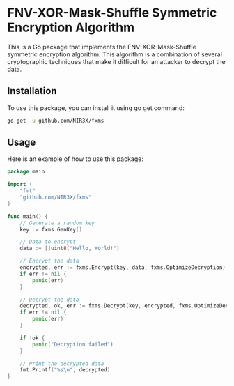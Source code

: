 # FNV-XOR-Mask-Shuffle Symmetric Encryption Algorithm

This is a Go package that implements the FNV-XOR-Mask-Shuffle symmetric encryption algorithm. This algorithm is a combination of several cryptographic techniques that make it difficult for an attacker to decrypt the data.

## Installation

To use this package, you can install it using go get command:

```bash
go get -u github.com/NIR3X/fxms
```

## Usage

Here is an example of how to use this package:

```go
package main

import (
	"fmt"
	"github.com/NIR3X/fxms"
)

func main() {
	// Generate a random key
	key := fxms.GenKey()

	// Data to encrypt
	data := []uint8("Hello, World!")

	// Encrypt the data
	encrypted, err := fxms.Encrypt(key, data, fxms.OptimizeDecryption)
	if err != nil {
		panic(err)
	}

	// Decrypt the data
	decrypted, ok, err := fxms.Decrypt(key, encrypted, fxms.OptimizeDecryption)
	if err != nil {
		panic(err)
	}

	if !ok {
		panic("Decryption failed")
	}

	// Print the decrypted data
	fmt.Printf("%s\n", decrypted)
}
```
